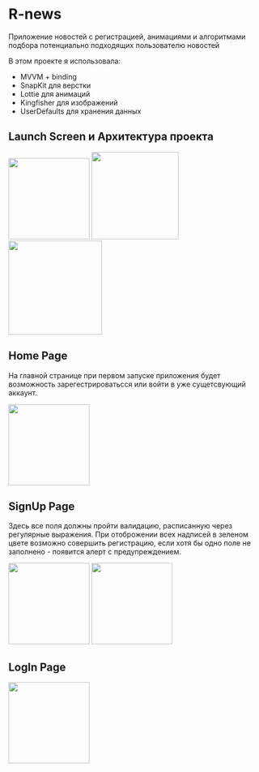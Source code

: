 # R-news
Приложение новостей с регистрацией, анимациями и алгоритмами подбора потенциально подходящих пользователю новостей

В этом проекте я использовала:
* MVVM + binding
* SnapKit для верстки 
* Lottie для анимаций 
* Kingfisher для изображений
* UserDefaults для хранения данных

## Launch Screen и Архитектура проекта

<img src="https://github.com/AnnaGola/R-news/blob/main/Screenshots/launch.gif" width="160">  <img src="https://github.com/AnnaGola/R-news/blob/main/Screenshots/Снимок%20экрана%202022-08-20%20в%2019.22.00.png" width="172">  <img src="https://github.com/AnnaGola/R-news/blob/main/Screenshots/Снимок%20экрана%202022-08-20%20в%2019.22.34.png" width="185"> 

## Home Page

На главной странице при первом запуске приложения будет возможность зарегестрироватьсся или войти в уже сущетсвующий аккаунт.

<img src="https://github.com/AnnaGola/R-news/blob/main/Screenshots/all.gif" width="160"> 


## SignUp Page
Здесь все поля должны пройти валидацию, расписанную через регулярные выражения. При отоброжении всех надписей в зеленом цвете возможно совершить регистрацию, если хотя бы одно поле не заполнено - появится алерт с предупреждением.

<img src="https://github.com/AnnaGola/R-news/blob/main/Screenshots/signup.gif" width="160">  <img src="https://github.com/AnnaGola/R-news/blob/main/Screenshots/confetti.gif" width="160"> 

## LogIn Page

<img src="https://github.com/AnnaGola/R-news/blob/main/Screenshots/login.gif" width="160"> 
